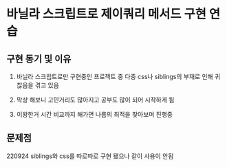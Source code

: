 # 바닐라 스크립트로 제이쿼리 메서드 구현 연습

## 구현 동기 및 이유
1. 바닐라 스크립트로만 구현중인 프로젝트 중 다중 css나 siblings의 부재로 인해 귀찮음을 겪고 있음

2. 막상 해보니 고민거리도 많아지고 공부도 많이 되어 시작하게 됨

3. 이왕한거 시간 비교까지 해가면 나름의 최적을 찾아보며 진행중

## 문제점
220924 siblings와 css를 따로따로 구현 됐으나 같이 사용이 안됨